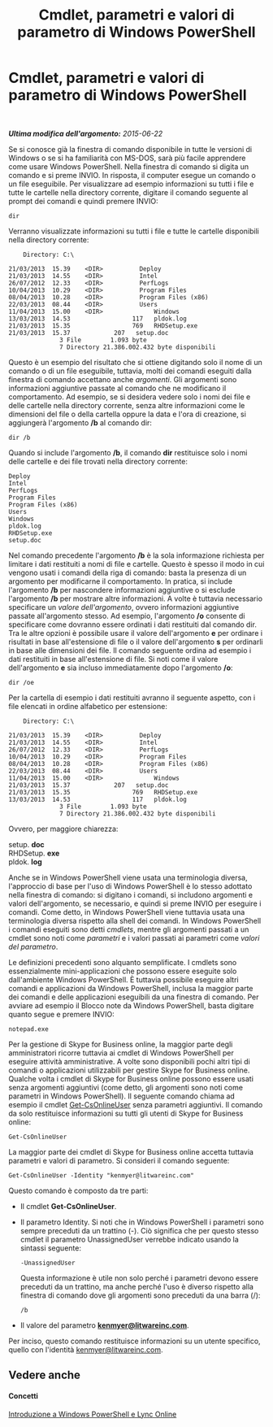 ﻿---
title: Cmdlet, parametri e valori di parametro di Windows PowerShell
TOCTitle: Cmdlet, parametri e valori di parametro di Windows PowerShell
ms:assetid: 04615700-099f-4ac5-a801-ddeffccb9e4f
ms:mtpsurl: https://technet.microsoft.com/it-it/library/Dn362765(v=OCS.15)
ms:contentKeyID: 56269878
ms.date: 08/24/2015
mtps_version: v=OCS.15
ms.translationtype: HT
---

# Cmdlet, parametri e valori di parametro di Windows PowerShell

 

_**Ultima modifica dell'argomento:** 2015-06-22_

Se si conosce già la finestra di comando disponibile in tutte le versioni di Windows o se si ha familiarità con MS-DOS, sarà più facile apprendere come usare Windows PowerShell. Nella finestra di comando si digita un comando e si preme INVIO. In risposta, il computer esegue un comando o un file eseguibile. Per visualizzare ad esempio informazioni su tutti i file e tutte le cartelle nella directory corrente, digitare il comando seguente al prompt dei comandi e quindi premere INVIO:

    dir

Verranno visualizzate informazioni su tutti i file e tutte le cartelle disponibili nella directory corrente:

``` 
    Directory: C:\

21/03/2013  15.39    <DIR>          Deploy
21/03/2013  14.55    <DIR>          Intel
26/07/2012  12.33    <DIR>          PerfLogs
10/04/2013  10.29    <DIR>          Program Files
08/04/2013  10.28    <DIR>          Program Files (x86)
22/03/2013  08.44    <DIR>          Users
11/04/2013  15.00    <DIR>              Windows
13/03/2013  14.53                 117   pldok.log
21/03/2013  15.35                 769   RHDSetup.exe
21/03/2013  15.37            207   setup.doc
              3 File        1.093 byte
              7 Directory 21.386.002.432 byte disponibili
```

Questo è un esempio del risultato che si ottiene digitando solo il nome di un comando o di un file eseguibile, tuttavia, molti dei comandi eseguiti dalla finestra di comando accettano anche *argomenti*. Gli argomenti sono informazioni aggiuntive passate al comando che ne modificano il comportamento. Ad esempio, se si desidera vedere solo i nomi dei file e delle cartelle nella directory corrente, senza altre informazioni come le dimensioni del file o della cartella oppure la data e l'ora di creazione, si aggiungerà l'argomento **/b** al comando dir:

    dir /b

Quando si include l'argomento **/b**, il comando **dir** restituisce solo i nomi delle cartelle e dei file trovati nella directory corrente:

    Deploy
    Intel
    PerfLogs
    Program Files
    Program Files (x86)
    Users
    Windows
    pldok.log
    RHDSetup.exe
    setup.doc

Nel comando precedente l'argomento **/b** è la sola informazione richiesta per limitare i dati restituiti a nomi di file e cartelle. Questo è spesso il modo in cui vengono usati i comandi della riga di comando: basta la presenza di un argomento per modificarne il comportamento. In pratica, si include l'argomento **/b** per nascondere informazioni aggiuntive o si esclude l'argomento **/b** per mostrare altre informazioni. A volte è tuttavia necessario specificare un *valore dell'argomento*, ovvero informazioni aggiuntive passate all'argomento stesso. Ad esempio, l'argomento **/o** consente di specificare come dovranno essere ordinati i dati restituiti dal comando dir. Tra le altre opzioni è possibile usare il valore dell'argomento **e** per ordinare i risultati in base all'estensione di file o il valore dell'argomento **s** per ordinarli in base alle dimensioni dei file. Il comando seguente ordina ad esempio i dati restituiti in base all'estensione di file. Si noti come il valore dell'argomento **e** sia incluso immediatamente dopo l'argomento **/o**:

    dir /oe

Per la cartella di esempio i dati restituiti avranno il seguente aspetto, con i file elencati in ordine alfabetico per estensione:

``` 
    Directory: C:\

21/03/2013  15.39    <DIR>          Deploy
21/03/2013  14.55    <DIR>          Intel
26/07/2012  12.33    <DIR>          PerfLogs
10/04/2013  10.29    <DIR>          Program Files
08/04/2013  10.28    <DIR>          Program Files (x86)
22/03/2013  08.44    <DIR>          Users
11/04/2013  15.00    <DIR>              Windows
21/03/2013  15.37            207   setup.doc
21/03/2013  15.35                 769   RHDSetup.exe
13/03/2013  14.53                 117   pldok.log
              3 File        1.093 byte
              7 Directory 21.386.002.432 byte disponibili
```

Ovvero, per maggiore chiarezza:

setup. **doc**  
RHDSetup. **exe**  
pldok. **log**

Anche se in Windows PowerShell viene usata una terminologia diversa, l'approccio di base per l'uso di Windows PowerShell è lo stesso adottato nella finestra di comando: si digitano i comandi, si includono argomenti e valori dell'argomento, se necessario, e quindi si preme INVIO per eseguire i comandi. Come detto, in Windows PowerShell viene tuttavia usata una terminologia diversa rispetto alla shell dei comandi. In Windows PowerShell i comandi eseguiti sono detti *cmdlets*, mentre gli argomenti passati a un cmdlet sono noti come *parametri* e i valori passati ai parametri come *valori del parametro*.

Le definizioni precedenti sono alquanto semplificate. I cmdlets sono essenzialmente mini-applicazioni che possono essere eseguite solo dall'ambiente Windows PowerShell. È tuttavia possibile eseguire altri comandi e applicazioni da Windows PowerShell, inclusa la maggior parte dei comandi e delle applicazioni eseguibili da una finestra di comando. Per avviare ad esempio il Blocco note da Windows PowerShell, basta digitare quanto segue e premere INVIO:

    notepad.exe

Per la gestione di Skype for Business online, la maggior parte degli amministratori ricorre tuttavia ai cmdlet di Windows PowerShell per eseguire attività amministrative. A volte sono disponibili pochi altri tipi di comandi o applicazioni utilizzabili per gestire Skype for Business online. Qualche volta i cmdlet di Skype for Business online possono essere usati senza argomenti aggiuntivi (come detto, gli argomenti sono noti come parametri in Windows PowerShell). Il seguente comando chiama ad esempio il cmdlet [Get-CsOnlineUser](get-csonlineuser.md) senza parametri aggiuntivi. Il comando da solo restituisce informazioni su tutti gli utenti di Skype for Business online:

    Get-CsOnlineUser

La maggior parte dei cmdlet di Skype for Business online accetta tuttavia parametri e valori di parametro. Si consideri il comando seguente:

    Get-CsOnlineUser -Identity "kenmyer@litwareinc.com"

Questo comando è composto da tre parti:

  - Il cmdlet **Get-CsOnlineUser**.

  - Il parametro Identity. Si noti che in Windows PowerShell i parametri sono sempre preceduti da un trattino (-). Ciò significa che per questo stesso cmdlet il parametro UnassignedUser verrebbe indicato usando la sintassi seguente:
    
        -UnassignedUser
    
    Questa informazione è utile non solo perché i parametri devono essere preceduti da un trattino, ma anche perché l'uso è diverso rispetto alla finestra di comando dove gli argomenti sono preceduti da una barra (/):
    
    ``` 
    /b
    ```

  - Il valore del parametro **kenmyer@litwareinc.com**.

Per inciso, questo comando restituisce informazioni su un utente specifico, quello con l'identità kenmyer@litwareinc.com.

## Vedere anche

#### Concetti

[Introduzione a Windows PowerShell e Lync Online](an-introduction-to-windows-powershell-and-skype-for-business-online.md)

